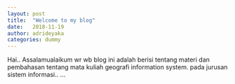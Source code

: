 ```yaml
---
layout: post
title:  "Welcome to my blog"
date:   2018-11-19
author: adrideyaka
categories: dummy
---
```

Hai..
Assalamualaikum wr wb
blog ini adalah berisi tentang materi dan pembahasan tentang mata kuliah geografi information system.
pada jurusan sistem informasi..
...
